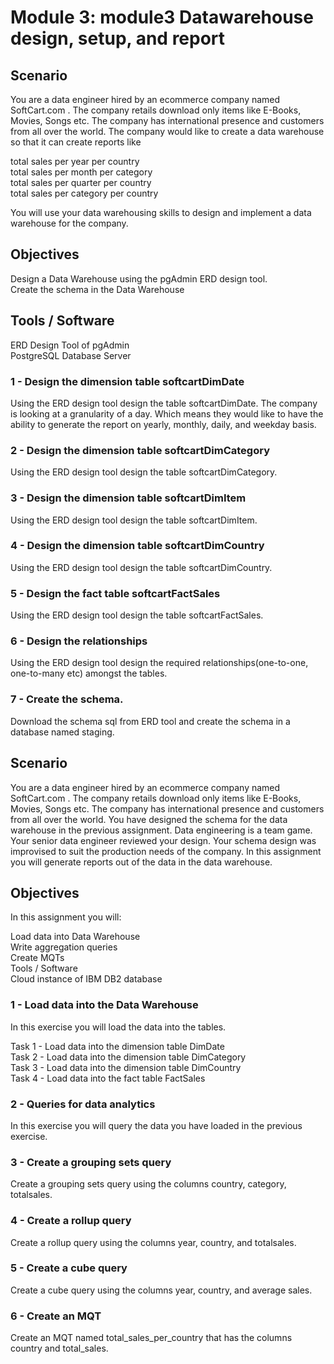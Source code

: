 # Module 3: module3 Datawarehouse design, setup, and report

## Scenario

You are a data engineer hired by an ecommerce company named SoftCart.com . The company retails download only items like E-Books, Movies, Songs etc. The company has international presence and customers from all over the world. The company would like to create a data warehouse so that it can create reports like

total sales per year per country  
total sales per month per category  
total sales per quarter per country  
total sales per category per country  

You will use your data warehousing skills to design and implement a data warehouse for the company.

## Objectives

Design a Data Warehouse using the pgAdmin ERD design tool.  
Create the schema in the Data Warehouse

## Tools / Software

ERD Design Tool of pgAdmin  
PostgreSQL Database Server

### 1 - Design the dimension table softcartDimDate  
Using the ERD design tool design the table softcartDimDate. The company is looking at a granularity of a day. Which means they would like to have the ability to generate the report on yearly, monthly, daily, and weekday basis.

### 2 - Design the dimension table softcartDimCategory  
Using the ERD design tool design the table softcartDimCategory.

### 3 - Design the dimension table softcartDimItem  
Using the ERD design tool design the table softcartDimItem.

### 4 - Design the dimension table softcartDimCountry  
Using the ERD design tool design the table softcartDimCountry.
 
### 5 - Design the fact table softcartFactSales  
Using the ERD design tool design the table softcartFactSales.

### 6 - Design the relationships   
Using the ERD design tool design the required relationships(one-to-one, one-to-many etc) amongst the tables.

### 7 - Create the schema.  
Download the schema sql from ERD tool and create the schema in a database named staging.

## Scenario

You are a data engineer hired by an ecommerce company named SoftCart.com . The company retails download only items like E-Books, Movies, Songs etc. The company has international presence and customers from all over the world. You have designed the schema for the data warehouse in the previous assignment. Data engineering is a team game. Your senior data engineer reviewed your design. Your schema design was improvised to suit the production needs of the company. In this assignment you will generate reports out of the data in the data warehouse.

## Objectives
In this assignment you will:

Load data into Data Warehouse  
Write aggregation queries  
Create MQTs  
Tools / Software  
Cloud instance of IBM DB2 database  

### 1 - Load data into the Data Warehouse
In this exercise you will load the data into the tables.

Task 1 - Load data into the dimension table DimDate  
Task 2 - Load data into the dimension table DimCategory  
Task 3 - Load data into the dimension table DimCountry  
Task 4 - Load data into the fact table FactSales

### 2 - Queries for data analytics
In this exercise you will query the data you have loaded in the previous exercise.

### 3 - Create a grouping sets query  
Create a grouping sets query using the columns country, category, totalsales.

### 4 - Create a rollup query  
Create a rollup query using the columns year, country, and totalsales.

### 5 - Create a cube query  
Create a cube query using the columns year, country, and average sales.

### 6 - Create an MQT  
Create an MQT named total_sales_per_country that has the columns country and total_sales.
